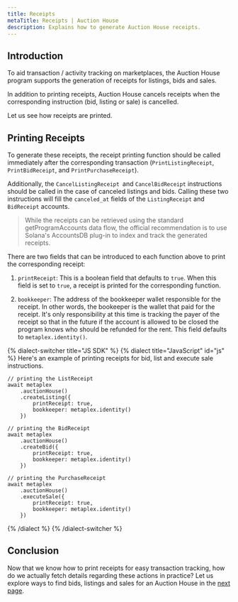 ```yaml
---
title: Receipts
metaTitle: Receipts | Auction House
description: Explains how to generate Auction House receipts.
---
```

## Introduction

To aid transaction / activity tracking on marketplaces, the Auction House program supports the generation of receipts for listings, bids and sales.

In addition to printing receipts, Auction House cancels receipts when the corresponding instruction (bid, listing or sale) is cancelled.

Let us see how receipts are printed.

## Printing Receipts

To generate these receipts, the receipt printing function should be called immediately after the corresponding transaction (`PrintListingReceipt`, `PrintBidReceipt`, and `PrintPurchaseReceipt`).

Additionally, the `CancelListingReceipt `and `CancelBidReceipt` instructions should be called in the case of canceled listings and bids. Calling these two instructions will fill the `canceled_at` fields of the `ListingReceipt` and `BidReceipt` accounts.

> While the receipts can be retrieved using the standard getProgramAccounts data flow, the official recommendation is to use Solana's AccountsDB plug-in to index and track the generated receipts.

There are two fields that can be introduced to each function above to print the corresponding receipt:

1. `printReceipt`: This is a boolean field that defaults to `true`. When this field is set to `true`, a receipt is printed for the corresponding function.

2. `bookkeeper`: The address of the bookkeeper wallet responsible for the receipt. In other words, the bookeeper is the wallet that paid for the receipt. It's only responsibility at this time is tracking the payer of the receipt so that in the future if the account is allowed to be closed the program knows who should be refunded for the rent. This field defaults to `metaplex.identity()`.

{% dialect-switcher title="JS SDK" %}
{% dialect title="JavaScript" id="js" %}
Here's an example of printing receipts for bid, list and execute sale instructions.
     
```tsx
// printing the ListReceipt
await metaplex
    .auctionHouse()
    .createListing({
        printReceipt: true,
        bookkeeper: metaplex.identity()
    })

// printing the BidReceipt
await metaplex
    .auctionHouse()
    .createBid({
        printReceipt: true,
        bookkeeper: metaplex.identity()
    })

// printing the PurchaseReceipt
await metaplex
    .auctionHouse()
    .executeSale({
        printReceipt: true,
        bookkeeper: metaplex.identity()
    })
```

{% /dialect %}
{% /dialect-switcher %}

## Conclusion

Now that we know how to print receipts for easy transaction tracking, how do we actually fetch details regarding these actions in practice? Let us explore ways to find bids, listings and sales for an Auction House in the [next page](find).

